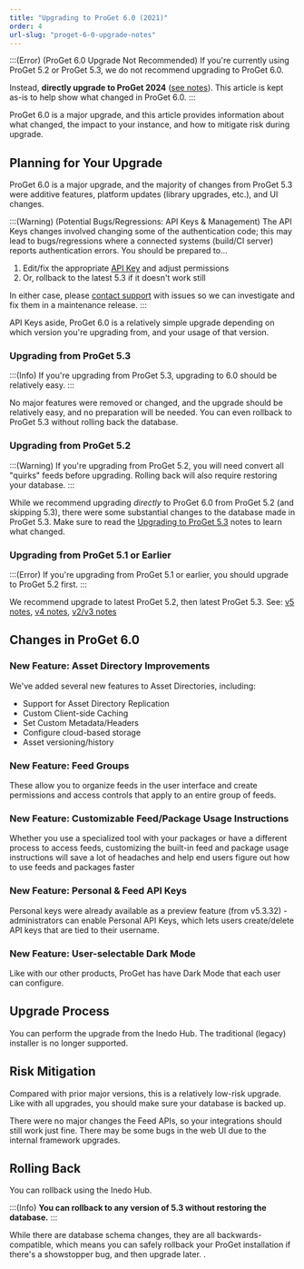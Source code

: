 ```yaml
---
title: "Upgrading to ProGet 6.0 (2021)"
order: 4
url-slug: "proget-6-0-upgrade-notes"
---
```


:::(Error) (ProGet 6.0 Upgrade Not Recommended)
If you're currently using ProGet 5.2 or ProGet 5.3, we do not recommend upgrading to ProGet 6.0. 

Instead, **directly upgrade to ProGet 2024** ([see notes](/docs/proget-upgrade-2024)). This article is kept as-is to help show what changed in ProGet 6.0.
:::

ProGet 6.0 is a major upgrade, and this article provides information about what changed, the impact to your instance, and how to mitigate risk during upgrade.

## Planning for Your Upgrade

ProGet 6.0 is a major upgrade, and the majority of changes from ProGet 5.3 were  additive features, platform updates (library upgrades, etc.), and UI changes. 

:::(Warning) (Potential Bugs/Regressions: API Keys & Management)
The API Keys changes involved changing some of the authentication code; this may lead to bugs/regressions where a connected systems (build/CI server) reports authentication errors. You should be prepared to...

1. Edit/fix the appropriate [API Key](/docs/proget/api/apikeys) and adjust permissions
2. Or, rollback to the latest 5.3 if it doesn't work still

In either case, please [contact support](https://inedo.com/support) with issues so we can investigate and fix them in a maintenance release.
:::

API Keys aside, ProGet 6.0 is a relatively simple upgrade depending on which version you're upgrading from, and your usage of that version.

### Upgrading from ProGet 5.3
:::(Info)
If you're upgrading from ProGet 5.3, upgrading to 6.0 should be relatively easy.
:::

No major features were removed or changed, and the upgrade should be relatively easy, and no preparation will be needed. You can even rollback to ProGet 5.3 without rolling back the database. 

### Upgrading from ProGet 5.2
:::(Warning)
If you're upgrading from ProGet 5.2, you will need convert all "quirks" feeds before upgrading. Rolling back will also require restoring your database.
:::

While we recommend upgrading *directly* to ProGet 6.0 from ProGet 5.2 (and skipping 5.3), there were some substantial changes to the database made in ProGet 5.3. Make sure to read the [Upgrading to ProGet 5.3](/docs/proget-5-3-upgrade-notes) notes to learn what changed.

### Upgrading from ProGet 5.1 or Earlier
:::(Error)
If you're upgrading from ProGet 5.1 or earlier, you should upgrade to ProGet 5.2 first.
:::

We recommend upgrade to latest ProGet 5.2, then latest ProGet 5.3. See: [v5 notes](/docs/proget/installation/proget-upgrade-guide/proget-installation-and-maintenance-and-upgrade-notes-upgrading-to-proget-5-2), [ v4 notes](/docs/proget/installation/proget-upgrade-guide/proget-installation-and-maintenance-and-upgrade-notes-upgrade-notes-for-proget-v4), [v2/v3 notes](/docs/proget/installation/proget-upgrade-guide/proget-installation-and-maintenance-and-upgrade-notes-upgrading-from-proget-v2-and-v3)

## Changes in ProGet 6.0

### New Feature:  Asset Directory Improvements

We've added several new features to Asset Directories, including:
 * Support for Asset Directory Replication
 * Custom Client-side Caching
 * Set Custom Metadata/Headers
 * Configure cloud-based storage
 * Asset versioning/history

### New Feature: Feed Groups
These allow you to organize feeds in the user interface and create permissions and access controls that apply to an entire group of feeds.

### New Feature: Customizable Feed/Package Usage Instructions
Whether you use a specialized tool with your packages or have a different process to access feeds, customizing the built-in feed and package usage instructions will save a lot of headaches and help end users figure out how to use feeds and packages faster

### New Feature: Personal & Feed API Keys
Personal keys were already available as a preview feature (from v5.3.32) - administrators can enable Personal API Keys, which lets users create/delete API keys that are tied to their username.

### New Feature: User-selectable Dark Mode
Like with our other products, ProGet has have Dark Mode that each user can configure.

## Upgrade Process

You can perform the upgrade from the Inedo Hub.  The traditional (legacy) installer is no longer supported.

## Risk Mitigation

Compared with prior major versions, this is a relatively low-risk upgrade. Like with all upgrades, you should make sure your database is backed up.

There were no major changes the Feed APIs, so your integrations should still work just fine. There may be some bugs in the web UI due to the internal framework upgrades.

## Rolling Back

You can rollback using the Inedo Hub. 

:::(Info)
**You can rollback to any version of 5.3 without restoring the database.**
:::

While there are database schema changes, they are all backwards-compatible, which means you can safely rollback your ProGet installation if there's a showstopper bug, and then upgrade later.
.
